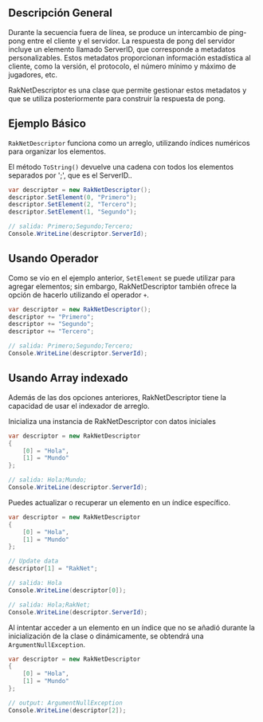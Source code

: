 ## Descripción General

Durante la secuencia fuera de línea, se produce un intercambio de ping-pong entre el cliente y el servidor. La respuesta
de pong del servidor incluye un elemento llamado ServerID, que corresponde a metadatos personalizables. Estos metadatos
proporcionan información estadística al cliente, como la versión, el protocolo, el número mínimo y máximo de jugadores,
etc.

RakNetDescriptor es una clase que permite gestionar estos metadatos y que se utiliza posteriormente para construir la
respuesta de pong.

## Ejemplo Básico

```RakNetDescriptor``` funciona como un arreglo, utilizando índices numéricos para organizar los elementos.

El método ```ToString()``` devuelve una cadena con todos los elementos separados por ';', que es el ServerID..

```csharp
var descriptor = new RakNetDescriptor();
descriptor.SetElement(0, "Primero");
descriptor.SetElement(2, "Tercero");
descriptor.SetElement(1, "Segundo");

// salida: Primero;Segundo;Tercero;
Console.WriteLine(descriptor.ServerId);
```

## Usando Operador

Como se vio en el ejemplo anterior, ```SetElement``` se puede utilizar para agregar elementos; sin embargo,
RakNetDescriptor
también ofrece la opción de hacerlo utilizando el operador ```+```.

```csharp
var descriptor = new RakNetDescriptor();
descriptor += "Primero"; 
descriptor += "Segundo"; 
descriptor += "Tercero";

// salida: Primero;Segundo;Tercero;
Console.WriteLine(descriptor.ServerId);
```

## Usando Array indexado

Además de las dos opciones anteriores, RakNetDescriptor tiene la capacidad de usar el indexador de arreglo.

Inicializa una instancia de RakNetDescriptor con datos iniciales

```csharp
var descriptor = new RakNetDescriptor
{
    [0] = "Hola",
    [1] = "Mundo"
};

// salida: Hola;Mundo;
Console.WriteLine(descriptor.ServerId);
```

Puedes actualizar o recuperar un elemento en un índice específico.

```csharp
var descriptor = new RakNetDescriptor
{
    [0] = "Hola",
    [1] = "Mundo"
};

// Update data
descriptor[1] = "RakNet";

// salida: Hola
Console.WriteLine(descriptor[0]);

// salida: Hola;RakNet;
Console.WriteLine(descriptor.ServerId);
```

Al intentar acceder a un elemento en un índice que no se añadió durante la inicialización de la clase o dinámicamente,
se obtendrá una ```ArgumentNullException```.

```csharp
var descriptor = new RakNetDescriptor
{
    [0] = "Hola",
    [1] = "Mundo"
};

// output: ArgumentNullException
Console.WriteLine(descriptor[2]);
```